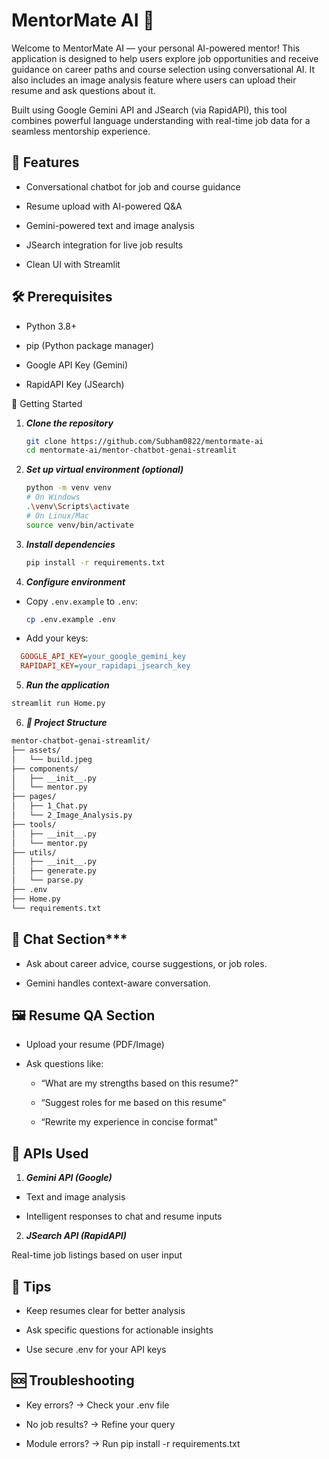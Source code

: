 # MentorMate AI 🚀
Welcome to MentorMate AI — your personal AI-powered mentor! This application is designed to help users explore job opportunities and receive guidance on career paths and course selection using conversational AI. It also includes an image analysis feature where users can upload their resume and ask questions about it.

Built using Google Gemini API and JSearch (via RapidAPI), this tool combines powerful language understanding with real-time job data for a seamless mentorship experience.

## 🌟 Features
- Conversational chatbot for job and course guidance

- Resume upload with AI-powered Q&A

- Gemini-powered text and image analysis

- JSearch integration for live job results

- Clean UI with Streamlit

## 🛠️ Prerequisites
- Python 3.8+

- pip (Python package manager)

- Google API Key (Gemini)

- RapidAPI Key (JSearch)

🚀 Getting Started
1. ***Clone the repository***

    ```bash
    git clone https://github.com/Subham0822/mentormate-ai
    cd mentormate-ai/mentor-chatbot-genai-streamlit
    ```
    
2. ***Set up virtual environment (optional)***

    ```bash
   python -m venv venv
   # On Windows
   .\venv\Scripts\activate
   # On Linux/Mac
   source venv/bin/activate
   ```
3. ***Install dependencies***

    ```bash
    pip install -r requirements.txt
    ```
4. ***Configure environment***

  - Copy `.env.example` to `.env`:

    ```bash
    cp .env.example .env
    ```
  - Add your keys:
  ```ini
    GOOGLE_API_KEY=your_google_gemini_key
    RAPIDAPI_KEY=your_rapidapi_jsearch_key
  ```

5. ***Run the application***

  ```bash
  streamlit run Home.py
  ```

6. ***📁 Project Structure***

  ```bash
  mentor-chatbot-genai-streamlit/
  ├── assets/
  │   └── build.jpeg
  ├── components/
  │   ├── __init__.py
  │   └── mentor.py
  ├── pages/
  │   ├── 1_Chat.py
  │   └── 2_Image_Analysis.py
  ├── tools/
  │   ├── __init__.py
  │   └── mentor.py
  ├── utils/
  │   ├── __init__.py
  │   ├── generate.py
  │   └── parse.py
  ├── .env
  ├── Home.py
  └── requirements.txt

  ```

## 💬 Chat Section***

- Ask about career advice, course suggestions, or job roles.

- Gemini handles context-aware conversation.

## 🖼️ Resume QA Section
- Upload your resume (PDF/Image)

- Ask questions like:

  - “What are my strengths based on this resume?”

  - “Suggest roles for me based on this resume”

  - “Rewrite my experience in concise format”

## 🔧 APIs Used
1. ***Gemini API (Google)***

  - Text and image analysis

  - Intelligent responses to chat and resume inputs

2. ***JSearch API (RapidAPI)***

Real-time job listings based on user input

## 🚀 Tips
- Keep resumes clear for better analysis

- Ask specific questions for actionable insights

- Use secure .env for your API keys

## 🆘 Troubleshooting
- Key errors? → Check your .env file

- No job results? → Refine your query

- Module errors? → Run pip install -r requirements.txt
